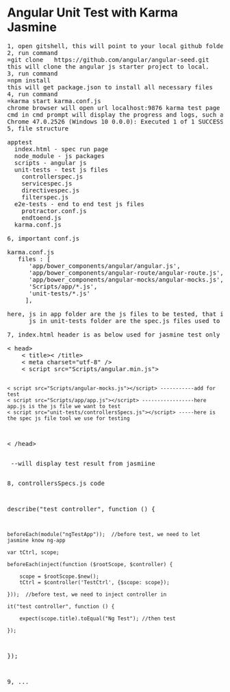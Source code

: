 # Angular Unit Test with Karma Jasmine


<pre>
1, open gitshell, this will point to your local github folder
2, run command
=git clone   https://github.com/angular/angular-seed.git
this will clone the angular js starter project to local.
3, run command
=npm install
this will get package.json to install all necessary files
4, run command 
=karma start karma.conf.js
chrome browser will open url localhost:9876 karma test page
cmd in cmd prompt will display the progress and logs, such as
Chrome 47.0.2526 (Windows 10 0.0.0): Executed 1 of 1 SUCCESS (0.028 secs / 0.022 secs)
5, file structure

apptest
  index.html - spec run page
  node_module - js packages
  scripts - angular js
  unit-tests - test js files
    controllerspec.js
    servicespec.js
    directivespec.js
    filterspec.js
  e2e-tests - end to end test js files
    protractor.conf.js
    endtoend.js
  karma.conf.js

6, important conf.js

karma.conf.js
   files : [
      'app/bower_components/angular/angular.js',
      'app/bower_components/angular-route/angular-route.js',
      'app/bower_components/angular-mocks/angular-mocks.js',
      'Scripts/app/*.js',
      'unit-tests/*.js'
     ],

here, js in app folder are the js files to be tested, that is , original js file we develop for application
      js in unit-tests folder are the spec.js files used to test , that is, spec js files used to test developed js files
    
7, index.html header is as below used for jasmine test only 

< head>
    < title>< /title>
	< meta charset="utf-8" />
    < script src="Scripts/angular.min.js"></script>
    < script src="Scripts/angular-mocks.js"></script> -----------add for test 
    < script src="Scripts/app/app.js"></script> -----------------here app.js is the js file we want to test
    < script src="unit-tests/controllersSpecs.js"></script> -----here is the spec js file tool we use for testing
< /head>
<body></body> --will display test result from jasmiine

8,  controllersSpecs.js code

describe("test controller", function () {

    beforeEach(module("ngTestApp"));  //before test, we need to let jasmine know ng-app

    var tCtrl, scope;
    
    beforeEach(inject(function ($rootScope, $controller) {
    
        scope = $rootScope.$new();
        tCtrl = $controller('TestCtrl', {$scope: scope});
        
    }));  //before test, we need to inject controller in

    it("test controller", function () {

        expect(scope.title).toEqual("Ng Test"); //then test
        
    });

});

9, ...

</pre>

